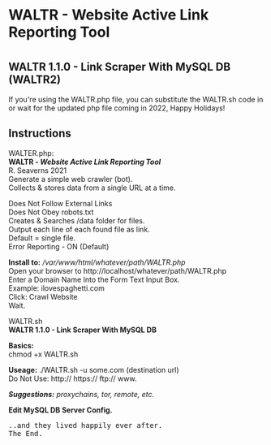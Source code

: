 <h1>WALTR - Website Active Link Reporting Tool<h1>
  <h2>WALTR 1.1.0 - Link Scraper With MySQL DB (WALTR2)</h2>
<p>If you're using the WALTR.php file, you can substitute the WALTR.sh code in<br>
  or wait for the updated php file coming in 2022, Happy Holidays!<br>
  <h2>Instructions</h2>
<p>WALTER.php:<br>
  <b>WALTR - <em>Website Active Link Reporting Tool</em></b><br>
  R. Seaverns 2021 <br>
  Generate a simple web crawler (bot).<br>
    Collects & stores data from a single URL at a time.</p>
  
  <p>Does Not Follow External Links<br>
  Does Not Obey robots.txt<br>
  Creates & Searches /data folder for files.<br>
  Output each line of each found file as link.<br>
  Default = single file.<br>
    Error Reporting - ON (Default)</p>
  
  <p><b>Install to:</b> <em>/var/www/html/whatever/path/WALTR.php</em><br>
  Open your browser to http://localhost/whatever/path/WALTR.php<br>
  Enter a Domain Name Into the Form Text Input Box.<br>
  Example: ilovespaghetti.com<br>
  Click: Crawl Website<br>
    Wait.</p>
  
  <p>WALTR.sh<br>
    <b>WALTR 1.1.0 - Link Scraper With MySQL DB</b></p>

  <p><b>Basics:</b><br>
    chmod +x WALTR.sh</p>

  <p><b>Useage:</b> ./WALTR.sh -u some.com (destination url)<br>
    Do Not Use: http:// https:// ftp:// www.</p>

  <p><b><em>Suggestions:</b> proxychains, tor, remote, etc.</em></p>

  <p><b>Edit MySQL DB Server Config.</b></p>
  <pre>..and they lived happily ever after.<br>The End.</pre>
